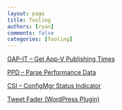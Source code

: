 ```yaml
---
layout: page
title: Tooling
authors: [ryan]
comments: false
categories: [Tooling]
---
```


[GAP-IT – Get App-V Publishing Times]({{site.baseurl}}/tooling/gap-it)

[PPD – Parse Performance Data]({{site.baseurl}}/tooling/parse-performance-data)

[CSI – ConfigMgr Status Indicator]({{site.baseurl}}/tooling/configmgr-status-indicator)

[Tweet Fader (WordPress Plugin)]({{site.baseurl}}/tooling/tweet-fader)